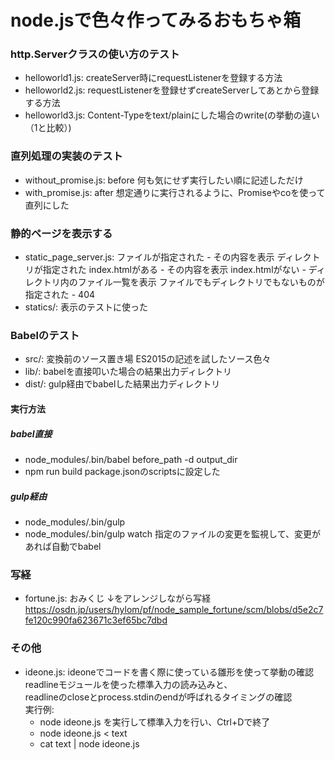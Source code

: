 # node.jsで色々作ってみるおもちゃ箱

### http.Serverクラスの使い方のテスト

* helloworld1.js: createServer時にrequestListenerを登録する方法
* helloworld2.js: requestListenerを登録せずcreateServerしてあとから登録する方法
* helloworld3.js: Content-Typeをtext/plainにした場合のwrite(の挙動の違い（1と比較）)

### 直列処理の実装のテスト

* without_promise.js: before 何も気にせず実行したい順に記述しただけ
* with_promise.js: after 想定通りに実行されるように、Promiseやcoを使って直列にした

### 静的ページを表示する

* static_page_server.js:
    ファイルが指定された - その内容を表示
    ディレクトリが指定された
        index.htmlがある - その内容を表示
        index.htmlがない - ディレクトリ内のファイル一覧を表示
    ファイルでもディレクトリでもないものが指定された - 404
* statics/: 表示のテストに使った

### Babelのテスト

* src/: 変換前のソース置き場 ES2015の記述を試したソース色々
* lib/: babelを直接叩いた場合の結果出力ディレクトリ
* dist/: gulp経由でbabelした結果出力ディレクトリ

#### 実行方法
##### babel直接
* node_modules/.bin/babel before_path -d output_dir
* npm run build
    package.jsonのscriptsに設定した

##### gulp経由
* node_modules/.bin/gulp
* node_modules/.bin/gulp watch
    指定のファイルの変更を監視して、変更があれば自動でbabel

### 写経

* fortune.js: おみくじ
↓をアレンジしながら写経
https://osdn.jp/users/hylom/pf/node_sample_fortune/scm/blobs/d5e2c7fe120c990fa623671c3ef65bc7dbd

### その他

* ideone.js:
ideoneでコードを書く際に使っている雛形を使って挙動の確認  
readlineモジュールを使った標準入力の読み込みと、  
readlineのcloseとprocess.stdinのendが呼ばれるタイミングの確認  
実行例:  
  * node ideone.js を実行して標準入力を行い、Ctrl+Dで終了  
  * node ideone.js < text  
  * cat text | node ideone.js  
